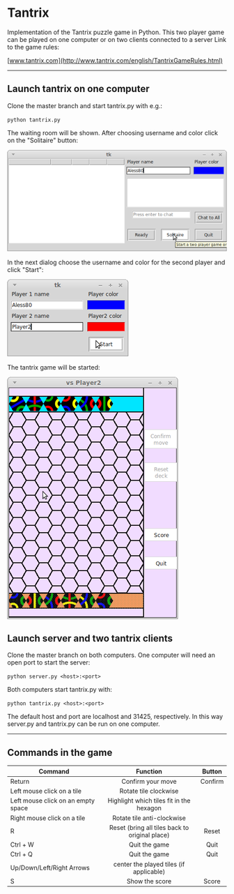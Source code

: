 # Tantrix
Implementation of the Tantrix puzzle game in Python. 
This two player game can be played on one computer or on two clients connected to a server
Link to the game rules:

[www.tantrix.com](http://www.tantrix.com/english/TantrixGameRules.html)

---

## Launch tantrix on one computer
Clone the master branch and start tantrix.py with e.g.:

`python tantrix.py`

The waiting room will be shown. After choosing username and color click on the "Solitaire" button: 

![alt text](https://github.com/aless80/tantrix/blob/master/img/WaitingRoom.png "Waiting room")

In the next dialog choose the username and color for the second player and click "Start": 

![alt text](https://github.com/aless80/tantrix/blob/master/img/SolitaireDialog.png "Solitaire dialog")

The tantrix game will be started:

![alt text](https://github.com/aless80/tantrix/blob/master/img/tantrix_game.png "Tantrix")

## Launch server and two tantrix clients
Clone the master branch on both computers. One computer will need an open port to start the server:

`python server.py <host>:<port>`

Both computers start tantrix.py with:

`python tantrix.py <host>:<port>`

The default host and port are localhost and 31425, respectively. In this way server.py and tantrix.py can be run on one computer.

---

## Commands in the game

| Command        | Function       | Button     |
| ------------- |:-------------:|:-------------:|
| Return | Confirm your move | Confirm |
| Left mouse click on a tile | Rotate tile clockwise | |
| Left mouse click on an empty space | Highlight which tiles fit in the hexagon | |
| Right mouse click on a tile | Rotate tile anti-clockwise | |
| R | Reset (bring all tiles back to original place) | Reset |
| Ctrl + W | Quit the game | Quit |
| Ctrl + Q | Quit the game | Quit |
| Up/Down/Left/Right Arrows | center the played tiles (if applicable) | |
| S | Show the score | Score |